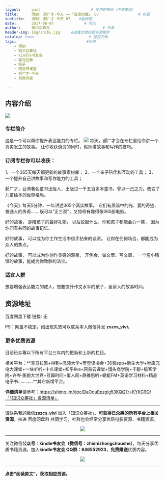 ```yaml
---
layout:     post                       # 使用的布局（不需要改）
title:      得到| 郝广才·今天 ——「百度网盘」 07                  # 标题 
subtitle:   得到| 郝广才·今天 07    #副标题
date:       2017-08-07              # 时间
author:     知识众筹社                        # 作者
header-img: img/zhihu.jpg     #这篇文章标题背景图片
catalog: true                         # 是否归档
tags:                                #标签
    - 得到
    - 知识众筹社
    - kindle书友会
    - 喜马拉雅
    - 知乎
    - 网易云课堂
    - 郝广才·今天
    - 百度网盘

---
```


## 内容介绍

![](https://ww4.sinaimg.cn/large/006tKfTcgy1fixbhgsfm5j311i0ton62.jpg)
### 专栏简介
这是一个可以帮你提升表达能力的专栏。
![](https://ww3.sinaimg.cn/large/006tKfTcgy1fixkb02cn5j30u02yvgvk.jpg)
每天，郝广才会在专栏里给你讲一个真实发生的故事。
让你收获谈资的同时，偷师讲故事和写作的技巧。

### 订阅专栏你可以收获：
1、一个365天每天都更新的故事素材库；
2、一个亲子陪伴和互动的工具；
3、一个提升自己讲故事和写作能力的工具；

郝广才，台湾著名童书出版人，出版过一千五百多本童书，曾以一己之力，改变了儿童绘本的世界格局。

《今天》每天5分钟，一年讲述365个真实故事。
它们有黑暗中的光、爱的奇迹、普通人的传奇……
既可以“正三观”，又惊奇有趣得像365部电影。

好的故事，
是陪孩子的最好礼物，
以后说起什么，你和孩子都能会心一笑，
因为你们有共同的故事记忆。

好的故事，
可以成为你工作生活中信手拈来的谈资。
让你在任何场合，都能成为众人的焦点。

好的故事，
可以成为你创作灵感的源泉，
开例会、做文案、写文章，
一个短小精悍的故事，能成为你致胜的法宝。

### 适宜人群
想要增强表达能力的成人，想要提升作文水平的孩子，全家人的故事时间。


## 资源地址

百度网盘下载 链接:  无

PS：网盘不稳定，如出现失效可以联系本人微信补发 **zszcs_vivi**。


### 更多优质资源

目前已众筹以下所有平台三年内的更新和上新的栏目。

相关平台：**喜马拉雅+得到+混沌大学+樊登读书会+36氪app+新生大学+唯库充电大课堂+一块听听+十点课堂+知乎live+网易云课堂+馒头商学院+千聊+极客学院+许岑·美貌大世界+豆瓣时间+蛋人网+静雅思听+蜻蜓FM+英语学习材料+精品电子书…………**其它新增平台。

**详细清单**请参考：https://shimo.im/doc/DaOquEpzgig53KQQ?r=KYKG9Q/「「知识众筹社」资源清单」

-------

请联系我的微信**zszcs_vivi** 加入「知识众筹社」，**可获得已众筹的所有平台上相关资源**，拉进 百度网盘群 共同学习，社群也会经常分享优质电影资源、书籍资源。

<center>
    <p><img src="https://ww2.sinaimg.cn/large/006tKfTcgy1fix91fasqoj3076076q31.jpg" align="center"></p>
</center>


-------

关注微信**公众号**：**kindle书友会（微信号：zhishizhongchoushe）**，每天分享优质书籍资源。加入**kindle书友会 QQ群：646552923**，**免费赠送**优质内容。

<center>
    <p><img src="https://ww1.sinaimg.cn/large/006tKfTcgy1fix8tn1wqaj3076076dfx.jpg"></p>
</center>


-------

**点击“阅读原文”，获取相应资源。**

